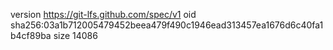 version https://git-lfs.github.com/spec/v1
oid sha256:03a1b712005479452beea479f490c1946ead313457ea1676d6c40fa1b4cf89ba
size 14086
